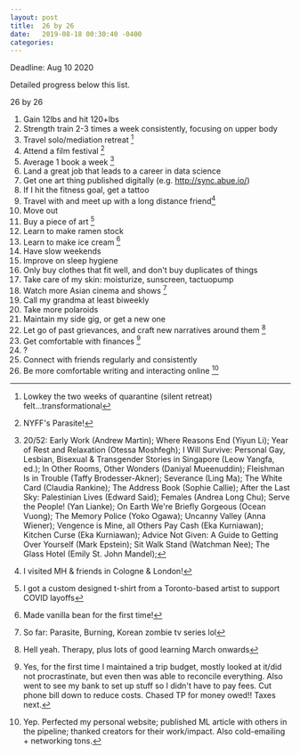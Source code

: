 ```yaml
---
layout: post
title:  26 by 26
date:   2019-08-18 00:30:40 -0400
categories:
---
```

Deadline: Aug 10 2020

Detailed progress below this list.

26 by 26
1. Gain 12lbs and hit 120+lbs
2. Strength train 2-3 times a week consistently, focusing on upper body
3. Travel solo/mediation retreat [^cf4664b6]
4. Attend a film festival [^bc1e1c45]
5. Average 1 book a week [^fa3a87c9]
6. Land a great job that leads to a career in data science
7. Get one art thing published digitally (e.g. http://sync.abue.io/)
8. If I hit the fitness goal, get a tattoo
9. Travel with and meet up with a long distance friend[^47ff5cfe]
10. Move out
11. Buy a piece of art [^5b963e37]
12. Learn to make ramen stock
13. Learn to make ice cream [^5193ccea]
14. Have slow weekends
15. Improve on sleep hygiene
16. Only buy clothes that fit well, and don't buy duplicates of things
17. Take care of my skin: moisturize, sunscreen, tactuopump
18. Watch more Asian cinema and shows [^b90ca913]
19. Call my grandma at least biweekly
20. Take more polaroids
21. Maintain my side gig, or get a new one
22. Let go of past grievances, and craft new narratives around them [^24f2c6b1]
23. Get comfortable with finances [^3ebaa2d7]
24. ?
25. Connect with friends regularly and consistently
26. Be more comfortable writing and interacting online [^dc027ce5]

[^3ebaa2d7]: Yes, for the first time I maintained a trip budget, mostly looked at it/did not procrastinate, but even then was able to reconcile everything. Also went to see my bank to set up stuff so I didn't have to pay fees. Cut phone bill down to reduce costs. Chased TP for money owed!! Taxes next.

[^dc027ce5]: Yep. Perfected my personal website; published ML article with others in the pipeline; thanked creators for their work/impact. Also cold-emailing + networking tons.

[^24f2c6b1]: Hell yeah. Therapy, plus lots of good learning March onwards

[^b90ca913]: So far: Parasite, Burning, Korean zombie tv series lol

[^5193ccea]: Made vanilla bean for the first time!

[^5b963e37]: I got a custom designed t-shirt from a Toronto-based artist to support COVID layoffs

[^cf4664b6]: Lowkey the two weeks of quarantine (silent retreat) felt...transformational

[^47ff5cfe]: I visited MH & friends in Cologne & London!

[^bc1e1c45]: NYFF's Parasite!

[^fa3a87c9]: 20/52: Early Work (Andrew Martin); Where Reasons End (Yiyun Li); Year of Rest and Relaxation (Otessa Moshfegh); I Will Survive: Personal Gay, Lesbian, Bisexual & Transgender Stories in Singapore (Leow Yangfa, ed.); In Other Rooms, Other Wonders (Daniyal Mueenuddin); Fleishman Is in Trouble (Taffy Brodesser-Akner); Severance (Ling Ma); The White Card (Claudia Rankine); The Address Book (Sophie Callie); After the Last Sky: Palestinian Lives (Edward Said); Females (Andrea Long Chu); Serve the People! (Yan Lianke); On Earth We're Briefly Gorgeous (Ocean Vuong); The Memory Police (Yoko Ogawa); Uncanny Valley (Anna Wiener); Vengence is Mine, all Others Pay Cash (Eka Kurniawan); Kitchen Curse (Eka Kurniawan); Advice Not Given: A Guide to Getting Over Yourself (Mark Epstein); Sit Walk Stand (Watchman Nee); The Glass Hotel (Emily St. John Mandel);
